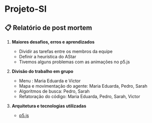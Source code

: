 # Projeto-SI

## 📋 Relatório de post mortem

1. **Maiores desafios, erros e aprendizados**
    - Dividir as tarefas entre os membros da equipe
    - Definir a heurística do AStar
    - Tivemos alguns problemas com as animações no p5.js

2. **Divisão do trabalho em grupo**
    - Menu : Maria Eduarda e Victor
    - Mapa e movimentação do agente: Maria Eduarda, Pedro, Sarah 
    - Algoritmos de busca: Pedro, Sarah
    - Refatoração do código: Maria Eduarda, Pedro, Sarah, Victor

3. **Arquitetura e tecnologias utilizadas**
    - [p5.js](https://p5js.org/)
